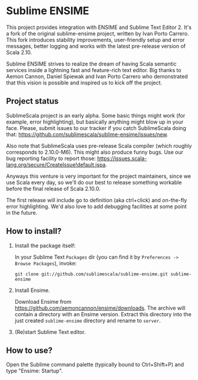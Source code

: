 # Sublime ENSIME

This project provides integration with ENSIME and Sublime Text Editor 2.
It's a fork of the original sublime-ensime project, written by Ivan Porto Carrero.
This fork introduces stability improvements, user-friendly setup and error messages,
better logging and works with the latest pre-release version of Scala 2.10.

Sublime ENSIME strives to realize the dream of having Scala semantic services
inside a lightning fast and feature-rich text editor. Big thanks to Aemon Cannon, 
Daniel Spiewak and Ivan Porto Carrero who demonstrated that this vision is possible
and inspired us to kick off the project.

## Project status

SublimeScala project is an early alpha. Some basic things might work (for example, error highlighting), 
but basically anything might blow up in your face. Please, submit issues to our tracker 
if you catch SublimeScala doing that: https://github.com/sublimescala/sublime-ensime/issues/new.

Also note that SublimeScala uses pre-release Scala compiler (which roughly corresponds to 2.10.0-M6). 
This might also produce funny bugs. Use our bug reporting facility to report those: 
https://issues.scala-lang.org/secure/CreateIssue!default.jspa.

Anyways this venture is very important for the project maintainers, since we use Scala every day, 
so we'll do our best to release something workable before the final release of Scala 2.10.0.

The first release will include go to definition (aka ctrl+click) and on-the-fly error highlighting.
We'd also love to add debugging facilities at some point in the future.

## How to install?

1. Install the package itself:

    In your Sublime Text `Packages` dir (you can find it by `Preferences -> Browse Packages`), invoke:

    ```
    git clone git://github.com/sublimescala/sublime-ensime.git sublime-ensime
    ```

2. Install Ensime.

    Download Ensime from https://github.com/aemoncannon/ensime/downloads. 
    The archive will contain a directory with an Ensime version. 
    Extract this directory into the just created `sublime-ensime` directory and rename
    to `server`.

3. (Re)start Sublime Text editor.

## How to use?

Open the Sublime command palette (typically bound to Ctrl+Shift+P) and type "Ensime: Startup".